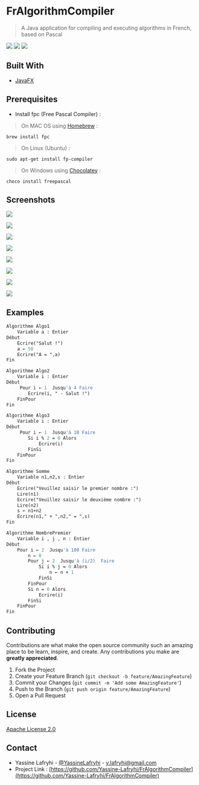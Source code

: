 # FrAlgorithmCompiler
> A Java application for compiling and executing algorithms in French, based on Pascal

![](https://img.shields.io/badge/build-passing-brightgreen)
![](https://img.shields.io/badge/license-Apache-blue)
![](https://img.shields.io/badge/version-1.0.0-orange)

## Built With
* [JavaFX](https://openjfx.io/)
## Prerequisites

- Install fpc (Free Pascal Compiler) :
> On MAC OS using [Homebrew](https://brew.sh/) :
```shell
brew install fpc
```
> On Linux (Ubuntu) :
```shell
sudo apt-get install fp-compiler
```
> On Windows using [Chocolatey](https://chocolatey.org/) :
```shell
choco install freepascal
```
## Screenshots

![](screenshots/ScreenShot1.png)

![](screenshots/ScreenShot2.png)

![](screenshots/ScreenShot3.png)

![](screenshots/ScreenShot4.png)

![](screenshots/ScreenShot5.png)

![](screenshots/ScreenShot6.png)

![](screenshots/ScreenShot7.png)

![](screenshots/ScreenShot8.png)
## Examples


```pascal
Algorithme Algo1
    Variable a : Entier
Début
    Ecrire("Salut !")
    a ← 50
    Ecrire("A = ",a)
Fin
```

```pascal
Algorithme Algo2
    Variable i : Entier
Début
	 Pour i ← 1  Jusqu'à 4 Faire
		Ecrire(i, " - Salut !")
	FinPour
Fin
```

```pascal
Algorithme Algo3
    Variable i : Entier
Début
	 Pour i ← 1  Jusqu'à 10 Faire
		Si i % 2 = 0 Alors
			Ecrire(i)
		FinSi
	FinPour
Fin
```

```pascal
Algorithme Somme
	Variable n1,n2,s : Entier
Début
	Ecrire("Veuillez saisir le premier nombre :")
	Lire(n1)
	Ecrire("Veuillez saisir le deuxième nombre :")
	Lire(n2)
	s ← n1+n2
    Ecrire(n1," + ",n2," = ",s)
Fin
```

```pascal
Algorithme NombrePremier
    Variable i , j , n : Entier
Début
	Pour i ← 2  Jusqu'à 100 Faire
		n ← 0
		Pour j ← 2  Jusqu'à (i/2)  Faire
			Si i % j = 0 Alors
				n ← n + 1
			FinSi
		FinPour
		Si n = 0 Alors
			Ecrire(i)
		FinSi
	FinPour
Fin
```
## Contributing

Contributions are what make the open source community such an amazing place to be learn, inspire, and create. Any contributions you make are **greatly appreciated**.

1. Fork the Project
2. Create your Feature Branch (`git checkout -b feature/AmazingFeature`)
3. Commit your Changes (`git commit -m 'Add some AmazingFeature'`)
4. Push to the Branch (`git push origin feature/AmazingFeature`)
5. Open a Pull Request

## License
[Apache License 2.0](https://choosealicense.com/licenses/apache-2.0/)
## Contact
- Yassine Lafryhi - [@YassineLafryhi](https://twitter.com/YassineLafryhi) - [y.lafryhi@gmail.com](mailto:y.lafryhi@gmail.com)
- Project Link : [https://github.com/Yassine-Lafryhi/FrAlgorithmCompiler](https://github.com/Yassine-Lafryhi/FrAlgorithmCompiler)